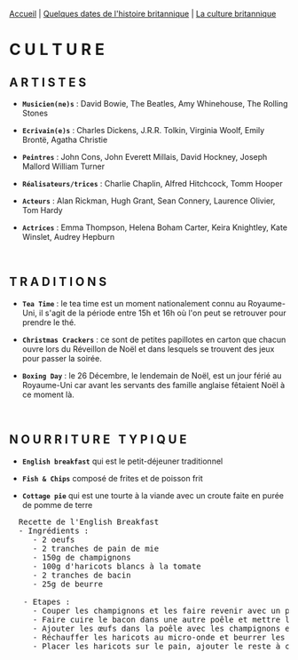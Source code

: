 [Accueil](./index.md) | [Quelques dates de l'histoire britannique](https://marineregnier.github.io/Royaume-Uni/Histoire) | [La culture britannique](https://marineregnier.github.io/Royaume-Uni/Culture)

# **C U L T U R E**

## A R T I S T E S

- **`Musicien(ne)s`** : David Bowie, The Beatles, Amy Whinehouse, The Rolling Stones

- **`Ecrivain(e)s`** : Charles Dickens, J.R.R. Tolkin, Virginia Woolf, Emily Brontë, Agatha Christie

- **`Peintres`** : John Cons, John Everett Millais, David Hockney, Joseph Mallord William Turner

- **`Réalisateurs/trices`** : Charlie Chaplin, Alfred Hitchcock, Tomm Hooper

- **`Acteurs`** : Alan Rickman, Hugh Grant, Sean Connery, Laurence Olivier, Tom Hardy

- **`Actrices`** : Emma Thompson, Helena Boham Carter, Keira Knightley, Kate Winslet, Audrey Hepburn

&nbsp;

## **T R A D I T I O N S**

- **`Tea Time`** : le tea time est un moment nationalement connu au Royaume-Uni, il s'agit de la période entre 15h et 16h où l'on peut se retrouver pour prendre le thé.

- **`Christmas Crackers`** : ce sont de petites papillotes en carton que chacun ouvre lors du Réveillon de Noël et dans lesquels se trouvent des jeux pour passer la soirée.

- **`Boxing Day`** : le 26 Décembre, le lendemain de Noël, est un jour férié au Royaume-Uni car avant les servants des famille anglaise fêtaient Noël à ce moment là. 

&nbsp;

## **N O U R R I T U R E &nbsp; T Y P I Q U E**

- **`English breakfast`** qui est le petit-déjeuner traditionnel

- **`Fish & Chips`** composé de frites et de poisson frit

- **`Cottage pie`** qui est une tourte à la viande avec un croute faite en purée de pomme de terre

<pre>
&nbsp; Recette de l'English Breakfast
&nbsp;&nbsp;- Ingrédients : 
&nbsp; &nbsp; &nbsp;- 2 oeufs 
&nbsp; &nbsp; &nbsp;- 2 tranches de pain de mie
&nbsp; &nbsp; &nbsp;- 150g de champignons
&nbsp; &nbsp; &nbsp;- 100g d'haricots blancs à la tomate
&nbsp; &nbsp; &nbsp;- 2 tranches de bacin
&nbsp; &nbsp; &nbsp;- 25g de beurre

&nbsp; &nbsp;- Etapes : 
&nbsp; &nbsp; &nbsp;- Couper les champignons et les faire revenir avec un peu de beurre
&nbsp; &nbsp; &nbsp;- Faire cuire le bacon dans une autre poêle et mettre le pain à toaster
&nbsp; &nbsp; &nbsp;- Ajouter les œufs dans la poêle avec les champignons et mélanger
&nbsp; &nbsp; &nbsp;- Réchauffer les haricots au micro-onde et beurrer les tranches de pain
&nbsp; &nbsp; &nbsp;- Placer les haricots sur le pain, ajouter le reste à côté

